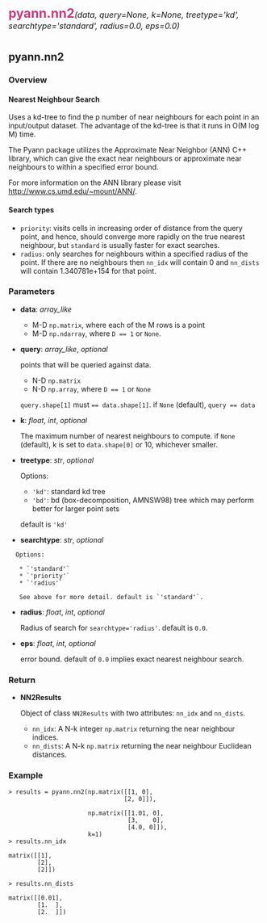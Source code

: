 <span style = "font-weight:700;font-size:25px;color:#cc397b">pyann.nn2</span>*<span style="font-size:16px">(data, query=None, k=None, treetype='kd', searchtype='standard', radius=0.0, eps=0.0)</span>*

# 
## pyann.nn2

### Overview
#### Nearest Neighbour Search
Uses a kd-tree to find the p number of near neighbours for each point in an input/output dataset. The advantage of the kd-tree is that it runs in O(M log M) time.

The Pyann package utilizes the Approximate Near Neighbor (ANN) C++ library, which can give the exact near neighbours or approximate near neighbours to within a specified error bound.  

For more information on the ANN library please visit http://www.cs.umd.edu/~mount/ANN/.

#### Search types


   * `priority`: visits cells in increasing order of distance from the query point, and hence, should converge more rapidly on the true nearest neighbour, but `standard` is usually faster for exact searches.
   * `radius`: only searches for neighbours within a specified radius of the point. If there are no neighbours then `nn_idx` will contain 0 and `nn_dists` will contain 1.340781e+154 for that point.

### Parameters
   *  **data**: *array_like*
      * M-D `np.matrix`, where each of the M rows is a point
      * M-D `np.ndarray`, where `D == 1` or `None`.
      
 
   *  **query**:  *array_like*, *optional*
   
      points that will be queried against data.
      
       * N-D `np.matrix`
       * N-D `np.array`, where `D == 1` or `None`
        
      `query.shape[1]` must `== data.shape[1]`. if `None` (default), `query == data`


   *  **k**:  *float*, *int*, *optional*
   
      The maximum number of nearest neighbours to compute. if `None` (default), k is set to `data.shape[0]` or 10, whichever smaller.


   *  **treetype**: *str*, *optional*
   
      Options:
        
       * `'kd'`: standard kd tree
       * `'bd'`: bd (box-decomposition, AMNSW98) tree which may perform better for larger point sets
        
      default is `'kd'`

   *   **searchtype**: *str*, *optional*
   
      Options:
      
       * `'standard'`
       * `'priority'`
       * `'radius'`
        
       See above for more detail. default is `'standard'`.

   *   **radius**: *float*, *int*, *optional*
   
       Radius of search for `searchtype='radius'`. default is `0.0`.

   *   **eps**: *float*, *int*, *optional*
     
       error bound. default of `0.0` implies exact nearest neighbour search.

### Return

   *   **NN2Results**
   
       Object of class `NN2Results` with two attributes: `nn_idx` and `nn_dists`.
       
       * `nn_idx`: A N-k integer `np.matrix` returning the near neighbour indices.
       * `nn_dists`: A N-k `np.matrix` returning the near neighbour Euclidean distances.

### Example

    > results = pyann.nn2(np.matrix([[1, 0],
                                    [2, 0]]),
                                    
                          np.matrix([[1.01, 0],
                                     [3,    0],
                                     [4.0, 0]]),
                          k=1)
    > results.nn_idx
    
    matrix([[1],
            [2],
            [2]])
    
    > results.nn_dists
    
    matrix([[0.01],
            [1.  ],
            [2.  ]])

